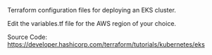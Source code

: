 Terraform configuration files for deploying an EKS cluster.  

Edit the variables.tf file for the AWS region of your choice.  

Source Code:  
https://developer.hashicorp.com/terraform/tutorials/kubernetes/eks